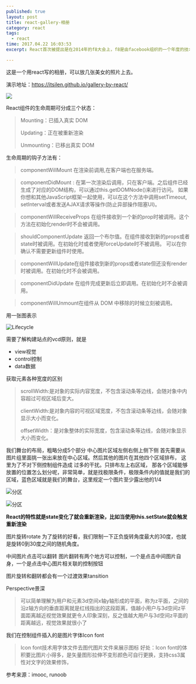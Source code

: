 ```yaml
---
published: true
layout: post
title: react-gallery-相册
category: react
tags: 
  - react
time: 2017.04.22 16:03:53
excerpt: React首次被提出是在2014年的f8大会上，f8是由facebook组织的一个年度的技术峰会，目标听众是从事web周边产品和服务的开发者及企业，之所以叫f8是因为fb内部编程马拉松是限制在8小时以内的，就看大家在8小时以内能做出哪些有意思的东西

---
```


这是一个用react写的相册，可以放几张美女的照片上去。

演示地址：https://itsilen.github.io/gallery-by-react/

![](http://i.imgur.com/FrCbgjR.png)


React组件的生命周期可分成三个状态：

> Mounting：已插入真实 DOM 
> 
> Updating：正在被重新渲染 
> 
> Unmounting：已移出真实 DOM

生命周期的钩子方法有：

> componentWillMount 在渲染前调用,在客户端也在服务端。


> componentDidMount : 在第一次渲染后调用，只在客户端。之后组件已经生成了对应的DOM结构，可以通过this.getDOMNode()来进行访问。 如果你想和其他JavaScript框架一起使用，可以在这个方法中调用setTimeout, setInterval或者发送AJAX请求等操作(防止异部操作阻塞UI)。


> componentWillReceiveProps 在组件接收到一个新的prop时被调用。这个方法在初始化render时不会被调用。


> shouldComponentUpdate 返回一个布尔值。在组件接收到新的props或者state时被调用。在初始化时或者使用forceUpdate时不被调用。 
可以在你确认不需要更新组件时使用。

> componentWillUpdate在组件接收到新的props或者state但还没有render时被调用。在初始化时不会被调用。

> componentDidUpdate 在组件完成更新后立即调用。在初始化时不会被调用。

> componentWillUnmount在组件从 DOM 中移除的时候立刻被调用。

用一张图表示

![Lifecycle](http://i.imgur.com/JcdtQLA.png)

需要了解构建站点的vcd原则，就是
- view视觉
- control控制
- data数据

获取元素各种宽度的区别

> scrollWidth:是对象的实际内容宽度，不包含滚动条等边线，会随对象中内容超过可视区域后变大。
> 
> clientWidth:是对象内容的可视区域宽度，不包含滚动条等边线，会随对象显示大小而变化。
> 
> offsetWidth：是对象整体的实际宽度，包含滚动条等边线，会随对象显示大小而变化。


我们舞台的布局，粗略分成5个部分
中心图片区域左侧右侧上侧下侧
首先需要从图片组里面挑一张出来放在中心区域。然后其他的图片在其他四个区域排布，
这里为了不对下侧控制组件造成 过多的干扰。只排布左上右区域，
那各个区域能够放置的位置怎么划分呢，非常简单，就是找极限条件，极限条件内的值就是我们的区域，蓝色区域就是我们的舞台，这里规定一个图片至少露出他的1/4

![分区](http://i.imgur.com/aRi5YWZ.png)

![分区](http://i.imgur.com/bqHFKe4.png)

**React的特性就是state变化了就会重新渲染，比如当使用this.setState就会触发重新渲染**

图片旋转rotate
为了旋转的好看，我们限制一下正负旋转角度最大的30度，也就是旋转0到30度之间的随机角度。

中间图片点击可以翻转
图片翻转有两个地方可以控制，一个是点击中间图片自身，一个是点击中心图片相关联的控制按钮

图片旋转和翻转都会有一个过渡效果tansition

Perspective景深
> 可以简单理解为用户和元素3d空间x轴y轴形成的平面，称为z平面，之间的沿z轴方向的垂直距离就是红线指出的这段距离，值越小用户与3d空间z平面距离越近视觉效果就更令人印象深刻，反之值越大用户与3d空间z平面的距离越远，视觉效果就很小了

我们在控制组件插入的是图片字体Icon font

> Icon font技术用字体文件去图代图片文件来展示图标
好处：Icon font的体积要比图片小得多，是矢量图形拉伸不变形颜色可自行更换，支持css3属性对文字的效果修饰，



参考来源：imooc, runoob
